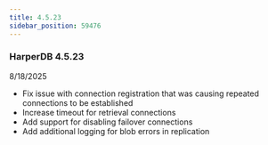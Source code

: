 ```yaml
---
title: 4.5.23
sidebar_position: 59476
---
```


### HarperDB 4.5.23

8/18/2025

- Fix issue with connection registration that was causing repeated connections to be established
- Increase timeout for retrieval connections
- Add support for disabling failover connections
- Add additional logging for blob errors in replication
